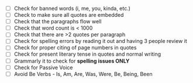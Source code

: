 - [ ] Check for banned words (i, me, you, kinda, etc.)
- [ ] Check to make sure all quotes are embedded
- [ ] Check that the paragraphs flow well
- [ ] Check that word count is < 1000
- [ ] Check that there are >2 quotes per paragraph
- [ ] Check for spelling errors by reading it out and having 3 people review it
- [ ] Check for proper citing of page numbers in quotes
- [ ] Check for present literary tense in quotes and normal writing
- [ ] Grammarly it to check for **spelling issues ONLY**
- [ ] Check for Passive Voice
- [ ] Avoid Be Verbs - Is, Am, Are, Was, Were, Be, Being, Been